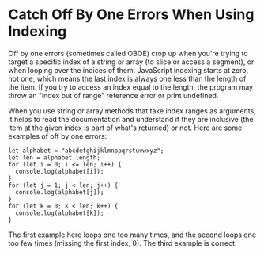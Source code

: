 # Catch Off By One Errors When Using Indexing

Off by one errors (sometimes called OBOE) crop up when you're trying to target a specific index of a string or array (to slice or access a segment), or when looping over the indices of them. JavaScript indexing starts at zero, not one, which means the last index is always one less than the length of the item. If you try to access an index equal to the length, the program may throw an "index out of range" reference error or print undefined.

When you use string or array methods that take index ranges as arguments, it helps to read the documentation and understand if they are inclusive (the item at the given index is part of what's returned) or not. Here are some examples of off by one errors:

```
let alphabet = "abcdefghijklmnopqrstuvwxyz";
let len = alphabet.length;
for (let i = 0; i <= len; i++) {
  console.log(alphabet[i]);
}
for (let j = 1; j < len; j++) {
  console.log(alphabet[j]);
}
for (let k = 0; k < len; k++) {
  console.log(alphabet[k]);
}
```

The first example here loops one too many times, and the second loops one too few times (missing the first index, 0). The third example is correct.
